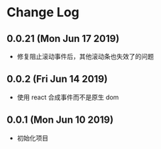 # Change Log

## 0.0.21 (Mon Jun 17 2019)

-   修复阻止滚动事件后，其他滚动条也失效了的问题

## 0.0.2 (Fri Jun 14 2019)

-   使用 react 合成事件而不是原生 dom

## 0.0.1 (Mon Jun 10 2019)

-   初始化项目
